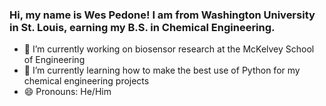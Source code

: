 ### Hi, my name is Wes Pedone! I am from Washington University in St. Louis, earning my B.S. in Chemical Engineering.
- 🔭 I’m currently working on biosensor research at the McKelvey School of Engineering
- 🌱 I’m currently learning how to make the best use of Python for my chemical engineering projects
- 😄 Pronouns: He/Him

<!--
**wespedone/wespedone** is a ✨ _special_ ✨ repository because its `README.md` (this file) appears on your GitHub profile.

Here are some ideas to get you started:

- 🔭 I’m currently working on biosensor research at the McKelvey School of Engineering
- 🌱 I’m currently learning how to make the best use of Python for my chemical engineering projects
- 💬 Ask me about ...
- 😄 Pronouns: He/Him
- ⚡ Fun fact: ...
-->
